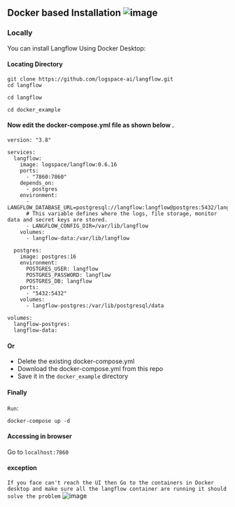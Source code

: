 ## Docker based Installation ![image](https://github.com/oyasizaki/langflow-additional/assets/118342512/776fe511-7519-4a2c-baa2-e0805d646ee3) 
### <b>Locally</b>
You can install Langflow Using Docker Desktop:


#### Locating Directory
```shell
git clone https://github.com/logspace-ai/langflow.git
cd langflow
```
```shell
cd langflow
```
```shell
cd docker_example
```

#### Now edit the docker-compose.yml file as shown below .
```shell
version: "3.8"

services:
  langflow:
    image: logspace/langflow:0.6.16
    ports:
      - "7860:7860"
    depends_on:
      - postgres
    environment:
      - LANGFLOW_DATABASE_URL=postgresql://langflow:langflow@postgres:5432/langflow
      # This variable defines where the logs, file storage, monitor data and secret keys are stored.
      - LANGFLOW_CONFIG_DIR=/var/lib/langflow
    volumes:
      - langflow-data:/var/lib/langflow

  postgres:
    image: postgres:16
    environment:
      POSTGRES_USER: langflow
      POSTGRES_PASSWORD: langflow
      POSTGRES_DB: langflow
    ports:
      - "5432:5432"
    volumes:
      - langflow-postgres:/var/lib/postgresql/data

volumes:
  langflow-postgres:
  langflow-data:

```
#### <b>Or</b>
* Delete the existing docker-compose.yml
* Download the docker-compose.yml from this repo
* Save it in the `docker_example` directory


#### Finally 
`Run`:
```shell
docker-compose up -d
```

#### Accessing in browser

Go to `localhost:7860`


#### exception
`
If you face can't reach the UI then Go to the containers in Docker desktop and make sure all the langflow container are running
it should solve the problem
`
![image](https://github.com/oyasizaki/langflow-additional/assets/118342512/b275d889-5d08-460a-93a3-98d13d320e38)


